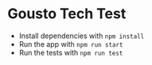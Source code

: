 # Gousto Tech Test

* Install dependencies with `npm install`
* Run the app with `npm run start`
* Run the tests with `npm run test`
